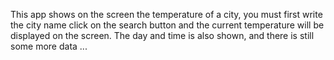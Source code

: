 This app shows on the screen the temperature of a city, you must first write the city name click on the search button and the current temperature will be displayed on the screen. The day and time is also shown, and there is still some more data ...
